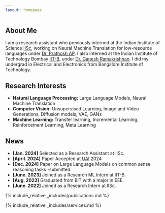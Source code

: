 ```yaml
---
layout: homepage
---
```


## About Me

I am a research assistant who previously interned at the Indian Institute of Science [IISc](https://iisc.ac.in/), working on Neural Machine Translation for low-resource languages under [Dr. Prathosh AP](https://eecs.iisc.ac.in/people/prathosh-a-p/). I also interned at the Indian Institute of Technology Bombay [IIT-B](https://www.iitb.ac.in/), under [Dr. Ganesh Ramakrishnan](https://www.cse.iitb.ac.in/~ganesh/). I did my undergrad in Electrical and Electronics from Bangalore Institute of Technology.

## Research Interests

- **Natural Language Processing:** Large Language Models, Neural Machine Translation
- **Computer Vision:** Unsupervised Learning, Image and Video Generations, Diffusion models, VAE, GANs
- **Machine Learning:** Transfer learning, Incremental Learning, Reinforcement Learning, Meta Learning



## News

- **[Jan. 2024]** Selected as a Research Assistant at IISc.
- **[April. 2024]** Paper Accepted at [UAI](https://www.auai.org/uai2024/) 2024
- **[Dec. 2024]** Paper on Large Language Models on common sense reasoning tasks -submitted.
- **[June. 2023]** Joined as a Research ML Intern at IIT-B.
- **[Aug. 2023]** Graduated from BIT with a major in EEE.
- **[June. 2022]** Joined as a Research Intern at IISc.


{% include_relative _includes/publications.md %}

{% include_relative _includes/services.md %}
